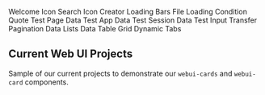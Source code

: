 <webui-data data-page-title="{APP_COMPANY_SINGULAR} Content Delivery" data-page-subtitle="">
    <template slot="json" name="page-next-page">
        {
            "name":"About MyFi CDN",
            "href":"/about"
        }
    </template>
    <template slot="json" name="page-dropdown-test">
        [{"id":"1","name":"One"},{"id":"2","name":"Two"}]
    </template>
</webui-data>
<webui-data-loader src="/mock-data.json" data-trigger="mock-report"></webui-data-loader>

<webui-alert data-subscribe="page-alert"></webui-alert>

<webui-tabs pad="var(--padding)" vertical transition-timing="200" data-subscribe="session-home-tab-index:setTab">
    <webui-button align="left" slot="tabs">Welcome</webui-button>
    <webui-content slot="content" src="/d/en-US/content/welcome.md"></webui-content>
    <webui-button align="left" slot="tabs">Icon Search</webui-button>
    <webui-content slot="content" src="/d/en-US/content/icon-search.md"></webui-content>
    <webui-button align="left" slot="tabs">Icon Creator</webui-button>
    <webui-content slot="content" src="/d/en-US/content/icon-creator.md"></webui-content>
    <webui-button align="left" slot="tabs">Loading Bars</webui-button>
    <webui-content slot="content" src="/d/en-US/content/loading-bars.md"></webui-content>
    <webui-button align="left" slot="tabs">File Loading</webui-button>
    <webui-content slot="content" src="/d/en-US/content/file-select.md"></webui-content>
    <webui-button align="left" slot="tabs">Condition</webui-button>
    <webui-content slot="content" src="/d/en-US/content/condition.md"></webui-content>
    <webui-button align="left" slot="tabs">Quote</webui-button>
    <webui-content slot="content" src="/d/en-US/content/quote.md"></webui-content>
    <webui-button align="left" slot="tabs">Test Page Data</webui-button>
    <webui-content slot="content" src="/d/en-US/content/test-page-data.md"></webui-content>
    <webui-button align="left" slot="tabs">Test App Data</webui-button>
    <webui-content slot="content" src="/d/en-US/content/test-app-data.md"></webui-content>
    <webui-button align="left" slot="tabs">Test Session Data</webui-button>
    <webui-content slot="content" src="/d/en-US/content/test-session-data.md"></webui-content>
    <webui-button align="left" slot="tabs">Test Input Transfer</webui-button>
    <webui-content slot="content" src="/d/en-US/content/test-input.md"></webui-content>
    <webui-button align="left" slot="tabs">Pagination</webui-button>
    <webui-content slot="content" src="/d/en-US/content/pagination.md"></webui-content>
    <webui-button align="left" slot="tabs">Data Lists</webui-button>
    <webui-content slot="content" src="/d/en-US/content/lists.md"></webui-content>
    <webui-button align="left" slot="tabs">Data Table</webui-button>
    <webui-content slot="content" src="/d/en-US/content/table.md"></webui-content>
    <webui-button align="left" slot="tabs">Grid</webui-button>
    <webui-content slot="content" src="/d/en-US/content/grid.md"></webui-content>
    <webui-button align="left" slot="tabs">Dynamic Tabs</webui-button>
    <webui-content slot="content" src="/d/en-US/content/dynamic-tabs.md"></webui-content>
</webui-tabs>

<webui-data data-page-loaded="1"></webui-data>

## Current Web UI Projects

Sample of our current projects to demonstrate our `webui-cards` and `webui-card` components.

<webui-cards src="https://webui.stoicdreams.com/cards/webui-powered-websites.json" card-width="500"></webui-cards>
